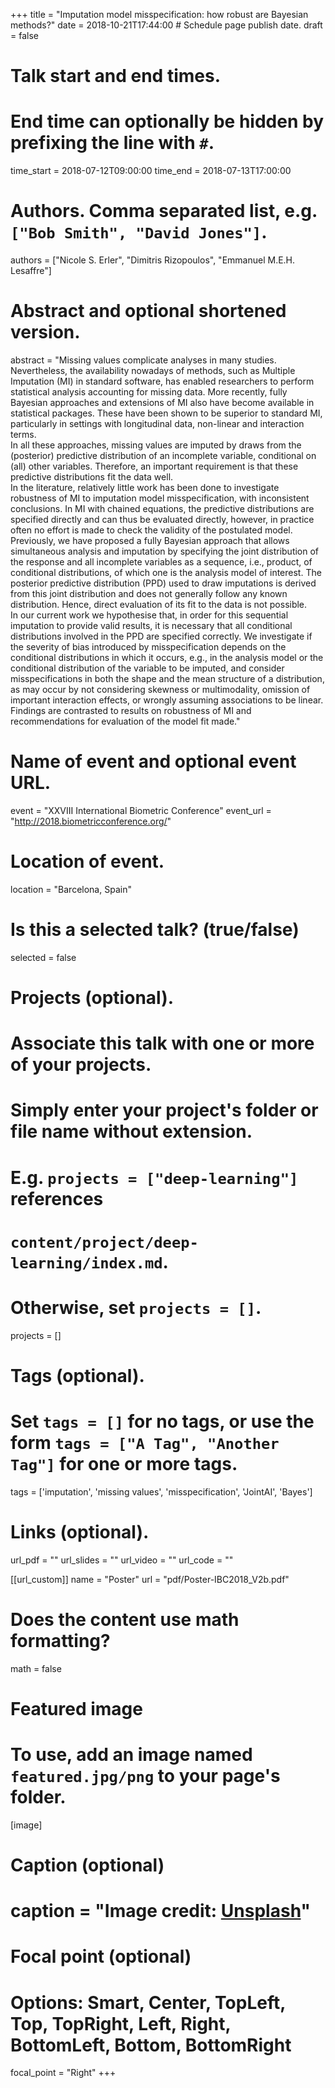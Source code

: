 +++
title = "Imputation model misspecification: how robust are Bayesian methods?"
date = 2018-10-21T17:44:00  # Schedule page publish date.
draft = false

# Talk start and end times.
#   End time can optionally be hidden by prefixing the line with `#`.
time_start = 2018-07-12T09:00:00
time_end = 2018-07-13T17:00:00

# Authors. Comma separated list, e.g. `["Bob Smith", "David Jones"]`.
authors = ["Nicole S. Erler", "Dimitris Rizopoulos", "Emmanuel M.E.H. Lesaffre"]

# Abstract and optional shortened version.
abstract = "Missing values complicate analyses in many studies. Nevertheless, the availability nowadays of methods, such as Multiple Imputation (MI) in standard software, has enabled researchers to perform statistical analysis accounting for missing data. More recently, fully Bayesian approaches and extensions of MI also have become available in statistical packages. These have been shown to be superior to standard MI, particularly in settings with longitudinal data, non-linear and interaction terms.<br>In all these approaches, missing values are imputed by draws from the (posterior) predictive distribution of an incomplete variable, conditional on (all) other variables. Therefore, an important requirement is that these predictive distributions fit the data well. <br>In the literature, relatively little work has been done to investigate robustness of MI to imputation model misspecification, with inconsistent conclusions. In MI with chained equations, the predictive distributions are specified directly and can thus be evaluated directly, however, in practice often no effort is made to check the validity of the postulated model.<br>Previously, we have proposed a fully Bayesian approach that allows simultaneous analysis and imputation by specifying the joint distribution of the response and all incomplete variables as a sequence, i.e., product, of conditional distributions, of which one is the analysis model of interest. The posterior predictive distribution (PPD) used to draw imputations is derived from this joint distribution and does not generally follow any known distribution. Hence, direct evaluation of its fit to the data is not possible.<br>In our current work we hypothesise that, in order for this sequential imputation to provide valid results, it is necessary  that all conditional distributions involved in the PPD are specified correctly. We investigate if the severity of bias introduced by misspecification depends on the conditional distributions in which it occurs, e.g., in the analysis model or the conditional distribution of the variable to be imputed, and consider misspecifications in both the shape and the mean structure of a distribution, as may occur by not considering skewness or multimodality, omission of important interaction effects, or wrongly assuming associations to be linear. Findings are contrasted to results on robustness of MI and recommendations for evaluation of the model fit made."

# Name of event and optional event URL.
event = "XXVIII International Biometric Conference"
event_url = "http://2018.biometricconference.org/"

# Location of event.
location = "Barcelona, Spain"

# Is this a selected talk? (true/false)
selected = false

# Projects (optional).
#   Associate this talk with one or more of your projects.
#   Simply enter your project's folder or file name without extension.
#   E.g. `projects = ["deep-learning"]` references 
#   `content/project/deep-learning/index.md`.
#   Otherwise, set `projects = []`.
projects = []

# Tags (optional).
#   Set `tags = []` for no tags, or use the form `tags = ["A Tag", "Another Tag"]` for one or more tags.
tags = ['imputation', 'missing values', 'misspecification', 'JointAI', 'Bayes']

# Links (optional).
url_pdf = ""
url_slides = ""
url_video = ""
url_code = ""

[[url_custom]]
    name = "Poster"
    url = "pdf/Poster-IBC2018_V2b.pdf"

# Does the content use math formatting?
math = false

# Featured image
# To use, add an image named `featured.jpg/png` to your page's folder. 
[image]
  # Caption (optional)
#  caption = "Image credit: [**Unsplash**](https://unsplash.com/photos/bzdhc5b3Bxs)"

  # Focal point (optional)
  # Options: Smart, Center, TopLeft, Top, TopRight, Left, Right, BottomLeft, Bottom, BottomRight
  focal_point = "Right"
+++

